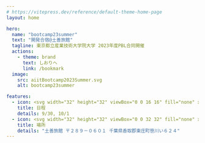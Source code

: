 ```yaml
---
# https://vitepress.dev/reference/default-theme-home-page
layout: home

hero:
  name: "bootcamp23summer"
  text: "開発合宿@土善旅館"
  tagline: 東京都立産業技術大学院大学 2023年度PBL合同開催
  actions:
    - theme: brand
      text: しおりへ
      link: /bookmark
  image:
    src: aiitBootcamp2023Summer.svg
    alt: bootcamp23summer

features:
  - icon: <svg width="32" height="32" viewBox="0 0 16 16" fill="none" xmlns="http://www.w3.org/2000/svg"> <rect width="16" height="16" fill="white" fill-opacity="0.01"/> <path fill-rule="evenodd" clip-rule="evenodd" d="M4.80001 1.06667C5.09456 1.06667 5.33335 1.30545 5.33335 1.6V2.13333H10.6667V1.6C10.6667 1.30545 10.9055 1.06667 11.2 1.06667C11.4945 1.06667 11.7333 1.30545 11.7333 1.6V2.13333H13.3333C14.217 2.13333 14.9333 2.84967 14.9333 3.73333V13.3333C14.9333 14.217 14.217 14.9333 13.3333 14.9333H2.66668C1.78302 14.9333 1.06668 14.217 1.06668 13.3333V3.73333C1.06668 2.84967 1.78302 2.13333 2.66668 2.13333H4.26668V1.6C4.26668 1.30545 4.50547 1.06667 4.80001 1.06667ZM10.6667 3.2V3.73333C10.6667 4.02788 10.9055 4.26667 11.2 4.26667C11.4945 4.26667 11.7333 4.02788 11.7333 3.73333V3.2H13.3333C13.6279 3.2 13.8667 3.43878 13.8667 3.73333V5.33333H2.13335V3.73333C2.13335 3.43878 2.37213 3.2 2.66668 3.2H4.26668V3.73333C4.26668 4.02788 4.50547 4.26667 4.80001 4.26667C5.09456 4.26667 5.33335 4.02788 5.33335 3.73333V3.2H10.6667ZM2.13335 6.4V13.3333C2.13335 13.6278 2.37213 13.8667 2.66668 13.8667H13.3333C13.6279 13.8667 13.8667 13.6278 13.8667 13.3333V6.4H2.13335ZM7.46668 8C7.46668 7.70545 7.70547 7.46667 8.00001 7.46667C8.29456 7.46667 8.53335 7.70545 8.53335 8C8.53335 8.29455 8.29456 8.53333 8.00001 8.53333C7.70547 8.53333 7.46668 8.29455 7.46668 8ZM10.1333 7.46667C9.8388 7.46667 9.60001 7.70545 9.60001 8C9.60001 8.29455 9.8388 8.53333 10.1333 8.53333C10.4279 8.53333 10.6667 8.29455 10.6667 8C10.6667 7.70545 10.4279 7.46667 10.1333 7.46667ZM11.7333 8C11.7333 7.70545 11.9722 7.46667 12.2667 7.46667C12.5612 7.46667 12.8 7.70545 12.8 8C12.8 8.29455 12.5612 8.53333 12.2667 8.53333C11.9722 8.53333 11.7333 8.29455 11.7333 8ZM12.2667 9.6C11.9722 9.6 11.7333 9.83878 11.7333 10.1333C11.7333 10.4279 11.9722 10.6667 12.2667 10.6667C12.5612 10.6667 12.8 10.4279 12.8 10.1333C12.8 9.83878 12.5612 9.6 12.2667 9.6ZM9.60001 10.1333C9.60001 9.83878 9.8388 9.6 10.1333 9.6C10.4279 9.6 10.6667 9.83878 10.6667 10.1333C10.6667 10.4279 10.4279 10.6667 10.1333 10.6667C9.8388 10.6667 9.60001 10.4279 9.60001 10.1333ZM8.00001 9.6C7.70547 9.6 7.46668 9.83878 7.46668 10.1333C7.46668 10.4279 7.70547 10.6667 8.00001 10.6667C8.29456 10.6667 8.53335 10.4279 8.53335 10.1333C8.53335 9.83878 8.29456 9.6 8.00001 9.6ZM5.33335 10.1333C5.33335 9.83878 5.57213 9.6 5.86668 9.6C6.16123 9.6 6.40001 9.83878 6.40001 10.1333C6.40001 10.4279 6.16123 10.6667 5.86668 10.6667C5.57213 10.6667 5.33335 10.4279 5.33335 10.1333ZM3.73335 9.6C3.4388 9.6 3.20001 9.83878 3.20001 10.1333C3.20001 10.4279 3.4388 10.6667 3.73335 10.6667C4.0279 10.6667 4.26668 10.4279 4.26668 10.1333C4.26668 9.83878 4.0279 9.6 3.73335 9.6ZM3.20001 12.2667C3.20001 11.9722 3.4388 11.7333 3.73335 11.7333C4.0279 11.7333 4.26668 11.9722 4.26668 12.2667C4.26668 12.5612 4.0279 12.8 3.73335 12.8C3.4388 12.8 3.20001 12.5612 3.20001 12.2667ZM5.86668 11.7333C5.57213 11.7333 5.33335 11.9722 5.33335 12.2667C5.33335 12.5612 5.57213 12.8 5.86668 12.8C6.16123 12.8 6.40001 12.5612 6.40001 12.2667C6.40001 11.9722 6.16123 11.7333 5.86668 11.7333ZM7.46668 12.2667C7.46668 11.9722 7.70547 11.7333 8.00001 11.7333C8.29456 11.7333 8.53335 11.9722 8.53335 12.2667C8.53335 12.5612 8.29456 12.8 8.00001 12.8C7.70547 12.8 7.46668 12.5612 7.46668 12.2667ZM10.1333 11.7333C9.8388 11.7333 9.60001 11.9722 9.60001 12.2667C9.60001 12.5612 9.8388 12.8 10.1333 12.8C10.4279 12.8 10.6667 12.5612 10.6667 12.2667C10.6667 11.9722 10.4279 11.7333 10.1333 11.7333Z" fill="white"/> </svg>
    title: 日程
    details: 9/30, 10/1
  - icon: <svg width="32" height="32" viewBox="0 0 32 32" fill="none" xmlns="http://www.w3.org/2000/svg"> <rect width="32" height="32" fill="white" fill-opacity="0.01"/> <path fill-rule="evenodd" clip-rule="evenodd" d="M21.3333 7.46666C21.3333 10.0469 19.501 12.1992 17.0667 12.6933V28.8C17.0667 29.389 16.5891 29.8667 16 29.8667C15.4109 29.8667 14.9333 29.389 14.9333 28.8V12.6933C12.4989 12.1992 10.6667 10.0469 10.6667 7.46666C10.6667 4.52115 13.0545 2.13333 16 2.13333C18.9455 2.13333 21.3333 4.52115 21.3333 7.46666Z" fill="white"/> </svg>
    title: 場所
    details: "土善旅館 〒２８９－０６０１ 千葉県香取郡東庄町笹川い６２４"
---
```



<style>
:root {
  --vp-home-hero-name-color: transparent;
  --vp-home-hero-name-background: -webkit-linear-gradient(120deg, #bd34fe 30%, #ED4E00);

  --vp-home-hero-image-background-image: linear-gradient(-45deg, #FFFFFF 50%, #ED4E00 50%);
  --vp-home-hero-image-filter: blur(40px);
}

@media (min-width: 640px) {
  :root {
    --vp-home-hero-image-filter: blur(56px);
  }
}

@media (min-width: 960px) {
  :root {
    --vp-home-hero-image-filter: blur(72px);
  }
}
</style>